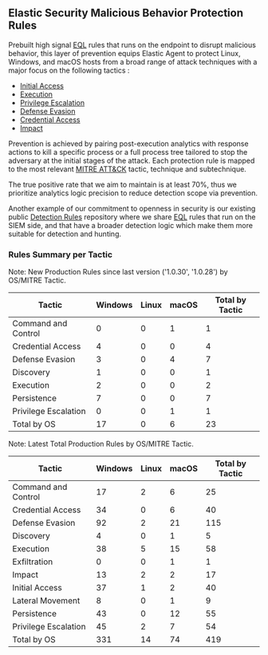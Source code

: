 ## Elastic Security Malicious Behavior Protection Rules

Prebuilt high signal [EQL](https://www.elastic.co/guide/en/elasticsearch/reference/current/eql.html) rules that runs on the endpoint to disrupt malicious behavior, this layer of prevention equips Elastic Agent to protect Linux, Windows, and macOS hosts from a broad range of attack techniques with a major focus on the following tactics :

- [Initial Access](https://attack.mitre.org/tactics/TA0001/)
- [Execution](https://attack.mitre.org/tactics/TA0002/)
- [Privilege Escalation](https://attack.mitre.org/tactics/TA0004/)
- [Defense Evasion](https://attack.mitre.org/tactics/TA0005/)
- [Credential Access](https://attack.mitre.org/tactics/TA0006/)
- [Impact](https://attack.mitre.org/tactics/TA0040/)

Prevention is achieved by pairing post-execution analytics with response actions to kill a specific process or a full process tree tailored to stop the adversary at the initial stages of the attack. Each protection rule is mapped to the most relevant [MITRE ATT&CK](https://attack.mitre.org/) tactic,  technique and subtechnique.

The true positive rate that we aim to maintain is at least 70%, thus we prioritize analytics logic precision to reduce detection scope via prevention.

Another example of our commitment to openness in security is our existing public [Detection Rules](https://github.com/elastic/detection-rules) repository where we share [EQL](https://www.elastic.co/guide/en/elasticsearch/reference/current/eql.html) rules that run on the SIEM side, and that have a broader detection logic which make them more suitable for detection and hunting.

### Rules Summary per Tactic

Note: New Production Rules since last version ('1.0.30', '1.0.28') by OS/MITRE Tactic.

| Tactic               |   Windows |   Linux |   macOS |   Total by Tactic |
|----------------------|-----------|---------|---------|-------------------|
| Command and Control  |         0 |       0 |       1 |                 1 |
| Credential Access    |         4 |       0 |       0 |                 4 |
| Defense Evasion      |         3 |       0 |       4 |                 7 |
| Discovery            |         1 |       0 |       0 |                 1 |
| Execution            |         2 |       0 |       0 |                 2 |
| Persistence          |         7 |       0 |       0 |                 7 |
| Privilege Escalation |         0 |       0 |       1 |                 1 |
| Total by OS          |        17 |       0 |       6 |                23 |

Note: Latest Total Production Rules by OS/MITRE Tactic.

| Tactic               |   Windows |   Linux |   macOS |   Total by Tactic |
|----------------------|-----------|---------|---------|-------------------|
| Command and Control  |        17 |       2 |       6 |                25 |
| Credential Access    |        34 |       0 |       6 |                40 |
| Defense Evasion      |        92 |       2 |      21 |               115 |
| Discovery            |         4 |       0 |       1 |                 5 |
| Execution            |        38 |       5 |      15 |                58 |
| Exfiltration         |         0 |       0 |       1 |                 1 |
| Impact               |        13 |       2 |       2 |                17 |
| Initial Access       |        37 |       1 |       2 |                40 |
| Lateral Movement     |         8 |       0 |       1 |                 9 |
| Persistence          |        43 |       0 |      12 |                55 |
| Privilege Escalation |        45 |       2 |       7 |                54 |
| Total by OS          |       331 |      14 |      74 |               419 |
